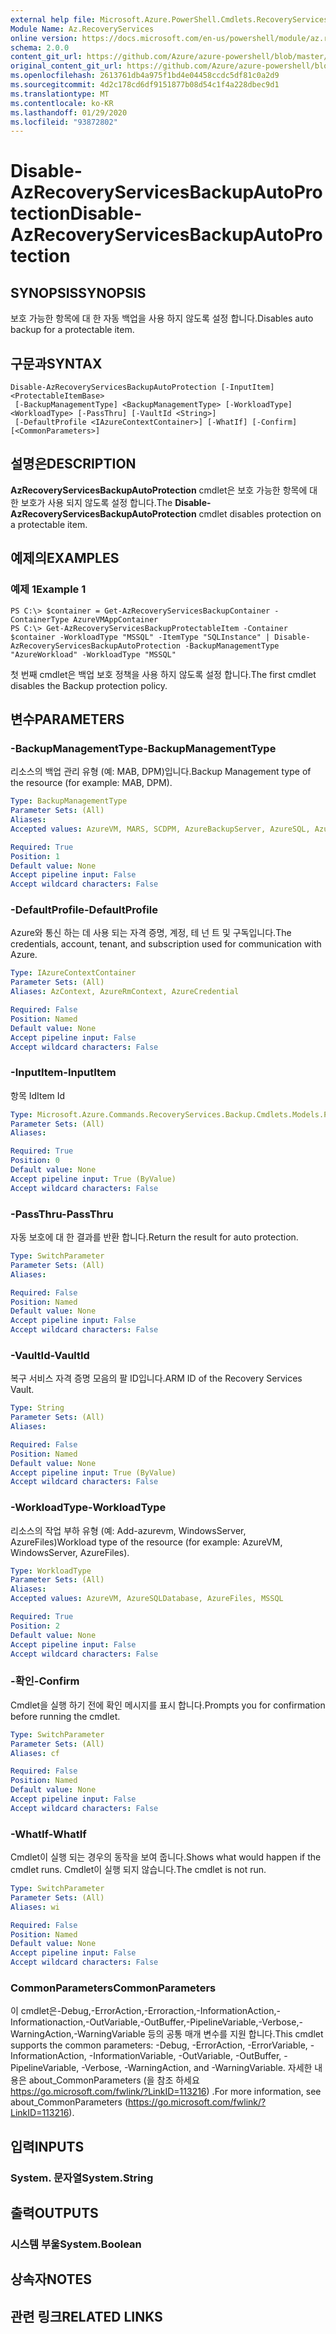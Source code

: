 ```yaml
---
external help file: Microsoft.Azure.PowerShell.Cmdlets.RecoveryServices.Backup.dll-Help.xml
Module Name: Az.RecoveryServices
online version: https://docs.microsoft.com/en-us/powershell/module/az.recoveryservices/disable-azrecoveryservicesbackupautoprotection
schema: 2.0.0
content_git_url: https://github.com/Azure/azure-powershell/blob/master/src/RecoveryServices/RecoveryServices/help/Disable-AzRecoveryServicesBackupAutoProtection.md
original_content_git_url: https://github.com/Azure/azure-powershell/blob/master/src/RecoveryServices/RecoveryServices/help/Disable-AzRecoveryServicesBackupAutoProtection.md
ms.openlocfilehash: 2613761db4a975f1bd4e04458ccdc5df81c0a2d9
ms.sourcegitcommit: 4d2c178cd6df9151877b08d54c1f4a228dbec9d1
ms.translationtype: MT
ms.contentlocale: ko-KR
ms.lasthandoff: 01/29/2020
ms.locfileid: "93872802"
---
```

# <span data-ttu-id="208d0-101">Disable-AzRecoveryServicesBackupAutoProtection</span><span class="sxs-lookup"><span data-stu-id="208d0-101">Disable-AzRecoveryServicesBackupAutoProtection</span></span>

## <span data-ttu-id="208d0-102">SYNOPSIS</span><span class="sxs-lookup"><span data-stu-id="208d0-102">SYNOPSIS</span></span>
<span data-ttu-id="208d0-103">보호 가능한 항목에 대 한 자동 백업을 사용 하지 않도록 설정 합니다.</span><span class="sxs-lookup"><span data-stu-id="208d0-103">Disables auto backup for a protectable item.</span></span>

## <span data-ttu-id="208d0-104">구문과</span><span class="sxs-lookup"><span data-stu-id="208d0-104">SYNTAX</span></span>

```
Disable-AzRecoveryServicesBackupAutoProtection [-InputItem] <ProtectableItemBase>
 [-BackupManagementType] <BackupManagementType> [-WorkloadType] <WorkloadType> [-PassThru] [-VaultId <String>]
 [-DefaultProfile <IAzureContextContainer>] [-WhatIf] [-Confirm] [<CommonParameters>]
```

## <span data-ttu-id="208d0-105">설명은</span><span class="sxs-lookup"><span data-stu-id="208d0-105">DESCRIPTION</span></span>
<span data-ttu-id="208d0-106">**AzRecoveryServicesBackupAutoProtection** cmdlet은 보호 가능한 항목에 대 한 보호가 사용 되지 않도록 설정 합니다.</span><span class="sxs-lookup"><span data-stu-id="208d0-106">The **Disable-AzRecoveryServicesBackupAutoProtection** cmdlet disables protection on a protectable item.</span></span>

## <span data-ttu-id="208d0-107">예제의</span><span class="sxs-lookup"><span data-stu-id="208d0-107">EXAMPLES</span></span>

### <span data-ttu-id="208d0-108">예제 1</span><span class="sxs-lookup"><span data-stu-id="208d0-108">Example 1</span></span>
```
PS C:\> $container = Get-AzRecoveryServicesBackupContainer -ContainerType AzureVMAppContainer
PS C:\> Get-AzRecoveryServicesBackupProtectableItem -Container $container -WorkloadType "MSSQL" -ItemType "SQLInstance" | Disable-AzRecoveryServicesBackupAutoProtection -BackupManagementType "AzureWorkload" -WorkloadType "MSSQL"
```

<span data-ttu-id="208d0-109">첫 번째 cmdlet은 백업 보호 정책을 사용 하지 않도록 설정 합니다.</span><span class="sxs-lookup"><span data-stu-id="208d0-109">The first cmdlet disables the Backup protection policy.</span></span>

## <span data-ttu-id="208d0-110">변수</span><span class="sxs-lookup"><span data-stu-id="208d0-110">PARAMETERS</span></span>

### <span data-ttu-id="208d0-111">-BackupManagementType</span><span class="sxs-lookup"><span data-stu-id="208d0-111">-BackupManagementType</span></span>
<span data-ttu-id="208d0-112">리소스의 백업 관리 유형 (예: MAB, DPM)입니다.</span><span class="sxs-lookup"><span data-stu-id="208d0-112">Backup Management type of the resource (for example: MAB, DPM).</span></span>

```yaml
Type: BackupManagementType
Parameter Sets: (All)
Aliases:
Accepted values: AzureVM, MARS, SCDPM, AzureBackupServer, AzureSQL, AzureStorage, AzureWorkload

Required: True
Position: 1
Default value: None
Accept pipeline input: False
Accept wildcard characters: False
```

### <span data-ttu-id="208d0-113">-DefaultProfile</span><span class="sxs-lookup"><span data-stu-id="208d0-113">-DefaultProfile</span></span>
<span data-ttu-id="208d0-114">Azure와 통신 하는 데 사용 되는 자격 증명, 계정, 테 넌 트 및 구독입니다.</span><span class="sxs-lookup"><span data-stu-id="208d0-114">The credentials, account, tenant, and subscription used for communication with Azure.</span></span>

```yaml
Type: IAzureContextContainer
Parameter Sets: (All)
Aliases: AzContext, AzureRmContext, AzureCredential

Required: False
Position: Named
Default value: None
Accept pipeline input: False
Accept wildcard characters: False
```

### <span data-ttu-id="208d0-115">-InputItem</span><span class="sxs-lookup"><span data-stu-id="208d0-115">-InputItem</span></span>
<span data-ttu-id="208d0-116">항목 Id</span><span class="sxs-lookup"><span data-stu-id="208d0-116">Item Id</span></span>

```yaml
Type: Microsoft.Azure.Commands.RecoveryServices.Backup.Cmdlets.Models.ProtectableItemBase
Parameter Sets: (All)
Aliases:

Required: True
Position: 0
Default value: None
Accept pipeline input: True (ByValue)
Accept wildcard characters: False
```

### <span data-ttu-id="208d0-117">-PassThru</span><span class="sxs-lookup"><span data-stu-id="208d0-117">-PassThru</span></span>
<span data-ttu-id="208d0-118">자동 보호에 대 한 결과를 반환 합니다.</span><span class="sxs-lookup"><span data-stu-id="208d0-118">Return the result for auto protection.</span></span>

```yaml
Type: SwitchParameter
Parameter Sets: (All)
Aliases:

Required: False
Position: Named
Default value: None
Accept pipeline input: False
Accept wildcard characters: False
```

### <span data-ttu-id="208d0-119">-VaultId</span><span class="sxs-lookup"><span data-stu-id="208d0-119">-VaultId</span></span>
<span data-ttu-id="208d0-120">복구 서비스 자격 증명 모음의 팔 ID입니다.</span><span class="sxs-lookup"><span data-stu-id="208d0-120">ARM ID of the Recovery Services Vault.</span></span>

```yaml
Type: String
Parameter Sets: (All)
Aliases:

Required: False
Position: Named
Default value: None
Accept pipeline input: True (ByValue)
Accept wildcard characters: False
```

### <span data-ttu-id="208d0-121">-WorkloadType</span><span class="sxs-lookup"><span data-stu-id="208d0-121">-WorkloadType</span></span>
<span data-ttu-id="208d0-122">리소스의 작업 부하 유형 (예: Add-azurevm, WindowsServer, AzureFiles)</span><span class="sxs-lookup"><span data-stu-id="208d0-122">Workload type of the resource (for example: AzureVM, WindowsServer, AzureFiles).</span></span>

```yaml
Type: WorkloadType
Parameter Sets: (All)
Aliases:
Accepted values: AzureVM, AzureSQLDatabase, AzureFiles, MSSQL

Required: True
Position: 2
Default value: None
Accept pipeline input: False
Accept wildcard characters: False
```

### <span data-ttu-id="208d0-123">-확인</span><span class="sxs-lookup"><span data-stu-id="208d0-123">-Confirm</span></span>
<span data-ttu-id="208d0-124">Cmdlet을 실행 하기 전에 확인 메시지를 표시 합니다.</span><span class="sxs-lookup"><span data-stu-id="208d0-124">Prompts you for confirmation before running the cmdlet.</span></span>

```yaml
Type: SwitchParameter
Parameter Sets: (All)
Aliases: cf

Required: False
Position: Named
Default value: None
Accept pipeline input: False
Accept wildcard characters: False
```

### <span data-ttu-id="208d0-125">-WhatIf</span><span class="sxs-lookup"><span data-stu-id="208d0-125">-WhatIf</span></span>
<span data-ttu-id="208d0-126">Cmdlet이 실행 되는 경우의 동작을 보여 줍니다.</span><span class="sxs-lookup"><span data-stu-id="208d0-126">Shows what would happen if the cmdlet runs.</span></span>
<span data-ttu-id="208d0-127">Cmdlet이 실행 되지 않습니다.</span><span class="sxs-lookup"><span data-stu-id="208d0-127">The cmdlet is not run.</span></span>

```yaml
Type: SwitchParameter
Parameter Sets: (All)
Aliases: wi

Required: False
Position: Named
Default value: None
Accept pipeline input: False
Accept wildcard characters: False
```

### <span data-ttu-id="208d0-128">CommonParameters</span><span class="sxs-lookup"><span data-stu-id="208d0-128">CommonParameters</span></span>
<span data-ttu-id="208d0-129">이 cmdlet은-Debug,-ErrorAction,-Erroraction,-InformationAction,-Informationaction,-OutVariable,-OutBuffer,-PipelineVariable,-Verbose,-WarningAction,-WarningVariable 등의 공통 매개 변수를 지원 합니다.</span><span class="sxs-lookup"><span data-stu-id="208d0-129">This cmdlet supports the common parameters: -Debug, -ErrorAction, -ErrorVariable, -InformationAction, -InformationVariable, -OutVariable, -OutBuffer, -PipelineVariable, -Verbose, -WarningAction, and -WarningVariable.</span></span>
<span data-ttu-id="208d0-130">자세한 내용은 about_CommonParameters (을 참조 하세요 https://go.microsoft.com/fwlink/?LinkID=113216) .</span><span class="sxs-lookup"><span data-stu-id="208d0-130">For more information, see about_CommonParameters (https://go.microsoft.com/fwlink/?LinkID=113216).</span></span>

## <span data-ttu-id="208d0-131">입력</span><span class="sxs-lookup"><span data-stu-id="208d0-131">INPUTS</span></span>

### <span data-ttu-id="208d0-132">System. 문자열</span><span class="sxs-lookup"><span data-stu-id="208d0-132">System.String</span></span>

## <span data-ttu-id="208d0-133">출력</span><span class="sxs-lookup"><span data-stu-id="208d0-133">OUTPUTS</span></span>

### <span data-ttu-id="208d0-134">시스템 부울</span><span class="sxs-lookup"><span data-stu-id="208d0-134">System.Boolean</span></span>

## <span data-ttu-id="208d0-135">상속자</span><span class="sxs-lookup"><span data-stu-id="208d0-135">NOTES</span></span>

## <span data-ttu-id="208d0-136">관련 링크</span><span class="sxs-lookup"><span data-stu-id="208d0-136">RELATED LINKS</span></span>
